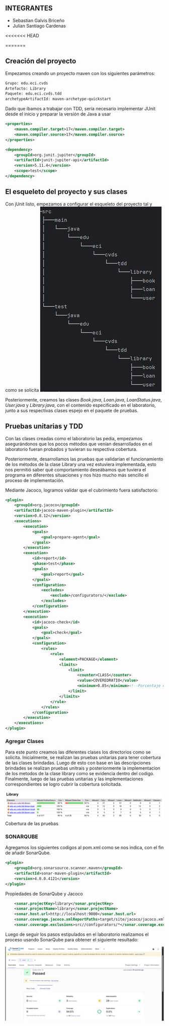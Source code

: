 ## INTEGRANTES
- Sebastian Galvis Briceño
- Julian Santiago Cardenas 

<<<<<<< HEAD









=======
## Creación del proyecto

Empezamos creando un proyecto maven con los siguientes parámetros:
```xml
Grupo: edu.eci.cvds 
Artefacto: Library 
Paquete: edu.eci.cvds.tdd 
archetypeArtifactId: maven-archetype-quickstart 
```
Dado que íbamos a trabajar con TDD, sería necesario implementar JUnit desde el inicio y preparar la versión de Java a usar
```xml
<properties>
    <maven.compiler.target>17</maven.compiler.target>
    <maven.compiler.source>17</maven.compiler.source>
</properties>
```
```xml
<dependency>
    <groupId>org.junit.jupiter</groupId>
    <artifactId>junit-jupiter-api</artifactId>
    <version>5.11.4</version>
    <scope>test</scope>
</dependency>
```

## El esqueleto del proyecto y sus clases
Con jUnit listo, empezamos a configurar el esqueleto del proyecto tal y como se solicita
![img.png](src/IMG/esqueleto.png)

Posteriormente, creamos las clases _Book.java_, _Loan.java_, _LoanStatus.java_, _User.java_ y _Library.java_, con el contenido especificado en el laboratorio, junto a sus respectivas clases espejo en el paquete de pruebas.

## Pruebas unitarias y TDD
Con las clases creadas como el laboratorio las pedía, empezamos asegurándonos que los pocos métodos que venían desarrollados en el laboratorio fueran probados y tuvieran su respectiva cobertura.

Posteriormente, desarrollamos las pruebas que validarían el funcionamiento de los métodos de la clase Library una vez estuviera implementada, esto nos permitió saber qué comportamiento deseábamos que tuviera el programa en diferentes situaciones y nos hizo mucho más sencillo el proceso de implementación.

Mediante Jacoco, logramos validar que el cubrimiento fuera satisfactorio:
```xml
<plugin>
    <groupId>org.jacoco</groupId>
    <artifactId>jacoco-maven-plugin</artifactId>
    <version>0.8.12</version>
    <executions>
        <execution>
            <goals>
                <goal>prepare-agent</goal>
            </goals>
        </execution>
        <execution>
            <id>report</id>
            <phase>test</phase>
            <goals>
                <goal>report</goal>
            </goals>
            <configuration>
                <excludes>
                    <exclude>/configurators/</exclude>
                </excludes>
            </configuration>
        </execution>
        <execution>
            <id>jacoco-check</id>
            <goals>
                <goal>check</goal>
            </goals>
            <configuration>
                <rules>
                    <rule>
                        <element>PACKAGE</element>
                        <limits>
                            <limit>
                                <counter>CLASS</counter>
                                <value>COVEREDRATIO</value>
                                <minimum>0.85</minimum><!--Porcentaje mínimo de cubrimiento para construir el proyecto-->
                            </limit>
                        </limits>
                    </rule>
                </rules>
            </configuration>
        </execution>
    </executions>
</plugin>
```


### Agregar Clases

Para este punto creamos las diferentes clases  los directorios como se solicita.
Inicialmente, se realizan las pruebas unitarias para tener cobertura de las clases brindadas. Luego de esto con base
en las descripciones brindades se realizan pruebas unitrais y posteriormente la implementacion de los metodos
de la clase library como se evidencia dentro del codigo.
Finalmente, luego de las pruebas unitarias y las implementaciones correspondientes se logro cubrir la cobertura solicitada.

![img.png](src/IMG/Jacoco.png)
Cobertura de las pruebas

### SONARQUBE

Agregamos los siguientes codigos al pom.xml como se nos indica, con el fin de añadir SonarQube.
```xml
<plugin>
    <groupId>org.sonarsource.scanner.maven</groupId>
    <artifactId>sonar-maven-plugin</artifactId>
    <version>4.0.0.4121</version>
</plugin>
```

Propiedades de SonarQube y Jacoco

```xml
    <sonar.projectKey>library</sonar.projectKey>
    <sonar.projectName>library</sonar.projectName>
    <sonar.host.url>http://localhost:9000</sonar.host.url>
    <sonar.coverage.jacoco.xmlReportPaths>target/site/jacoco/jacoco.xml</sonar.coverage.jacoco.xmlReportPaths>
    <sonar.coverage.exclusions>src//configurators/*</sonar.coverage.exclusions>
```
Luego de seguir los pasos estipulados en el laboratorio realizamos el proceso usando SonarQube para obtener el siguiente resultado:

![img.png](src/IMG/sonar.jpg)

